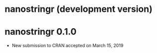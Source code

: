 # nanostringr (development version)

# nanostringr 0.1.0

* New submission to CRAN accepted on March 15, 2019
